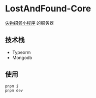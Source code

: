 
# LostAndFound-Core
[失物招领小程序]('https://github.com/suemor233/LostAndFound-weapp') 的服务器


## 技术栈
- Typeorm
- Mongodb
## 使用
```sh
pnpm i
pnpm dev
```